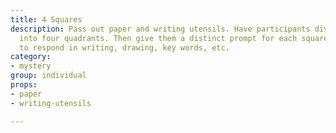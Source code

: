 ```yaml
---
title: 4 Squares
description: Pass out paper and writing utensils. Have participants divide their page
  into four quadrants. Then give them a distinct prompt for each square, asking them
  to respond in writing, drawing, key words, etc.
category:
- mystery
group: individual
props:
- paper
- writing-utensils

---
```

